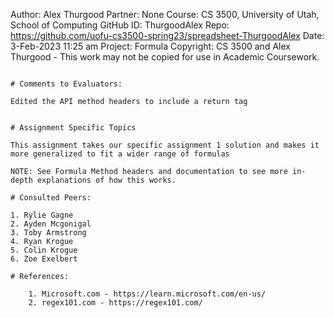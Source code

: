 ﻿Author:     Alex Thurgood
Partner:    None
Course:     CS 3500, University of Utah, School of Computing
GitHub ID:  ThurgoodAlex
Repo:       https://github.com/uofu-cs3500-spring23/spreadsheet-ThurgoodAlex 
Date:       3-Feb-2023 11:25 am
Project:    Formula
Copyright:  CS 3500 and Alex Thurgood - This work may not be copied for use in Academic Coursework.
```

# Comments to Evaluators:

Edited the API method headers to include a return tag


# Assignment Specific Topics

This assignment takes our specific assignment 1 solution and makes it more generalized to fit a wider range of formulas

NOTE: See Formula Method headers and documentation to see more in-depth explanations of how this works.

# Consulted Peers:

1. Rylie Gagne
2. Ayden Mcgonigal
3. Toby Armstrong
4. Ryan Krogue
5. Colin Krogue
6. Zoe Exelbert

# References:

	1. Microsoft.com - https://learn.microsoft.com/en-us/
	2. regex101.com - https://regex101.com/
   
